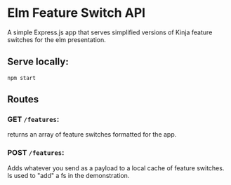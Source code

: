 # Elm Feature Switch API

A simple Express.js app that serves simplified versions of Kinja feature switches for the elm presentation.

## Serve locally:

```
npm start
```

## Routes

### GET `/features`:

returns an array of feature switches formatted for the app.

### POST `/features`:

Adds whatever you send as a payload to a local cache of feature switches.  Is used to "add" a fs in the demonstration.
